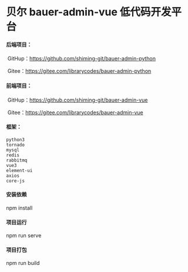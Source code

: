 #  贝尔 bauer-admin-vue 低代码开发平台

#### 后端项目：

​	GitHup：https://github.com/shiming-git/bauer-admin-python

​	Gitee：https://gitee.com/librarycodes/bauer-admin-python

#### 前端项目：

​	GitHup：https://github.com/shiming-git/bauer-admin-vue

​	Gitee：https://gitee.com/librarycodes/bauer-admin-vue



#### 框架：

```
python3
tornado
mysql
redis
rabbitmq
vue3 
element-ui
axios
core-js
```



#### 安装依赖

npm install



#### 项目运行

npm run serve



#### 项目打包

npm run build